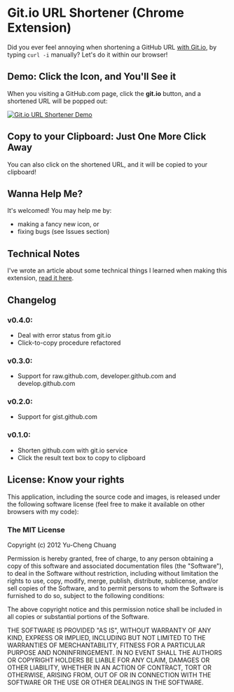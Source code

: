 # Git.io URL Shortener (Chrome Extension)

Did you ever feel annoying when shortening a GitHub URL [with Git.io](http://git.io/help), by typing `curl -i` manually?  Let's do it within our browser!

## Demo: Click the Icon, and You'll See it

When you visiting a GitHub.com page, click the **git.io** button, and a shortened URL will be popped out:

[![Git.io URL Shortener Demo](http://cl.ly/462O1f1r2n0H1j0I0b00/Git.io%20URL%20Shortener%20Demo.png)](http://cl.ly/462O1f1r2n0H1j0I0b00)

## Copy to your Clipboard: Just One More Click Away

You can also click on the shortened URL, and it will be copied to your clipboard!

## Wanna Help Me?

It's welcomed!  You may help me by:

* making a fancy new icon, or
* fixing bugs (see Issues section)

## Technical Notes

I've wrote an article about some technical things I learned when making this extension, [read it here](http://blog.yorkxin.org/2012/04/15/git-io-url-shortener/).

## Changelog

### v0.4.0:

- Deal with error status from git.io
- Click-to-copy procedure refactored

### v0.3.0:

- Support for raw.github.com, developer.github.com and develop.github.com

### v0.2.0:

- Support for gist.github.com

### v0.1.0:

- Shorten github.com with git.io service
- Click the result text box to copy to clipboard

## License: Know your rights

This application, including the source code and images, is released under the following software license (feel free to make it available on other browsers with my code):

### The MIT License

Copyright (c) 2012 Yu-Cheng Chuang

Permission is hereby granted, free of charge, to any person obtaining a copy of this software and associated documentation files (the "Software"), to deal in the Software without restriction, including without limitation the rights to use, copy, modify, merge, publish, distribute, sublicense, and/or sell copies of the Software, and to permit persons to whom the Software is furnished to do so, subject to the following conditions:

The above copyright notice and this permission notice shall be included in all copies or substantial portions of the Software.

THE SOFTWARE IS PROVIDED "AS IS", WITHOUT WARRANTY OF ANY KIND, EXPRESS OR IMPLIED, INCLUDING BUT NOT LIMITED TO THE WARRANTIES OF MERCHANTABILITY, FITNESS FOR A PARTICULAR PURPOSE AND NONINFRINGEMENT. IN NO EVENT SHALL THE AUTHORS OR COPYRIGHT HOLDERS BE LIABLE FOR ANY CLAIM, DAMAGES OR OTHER LIABILITY, WHETHER IN AN ACTION OF CONTRACT, TORT OR OTHERWISE, ARISING FROM, OUT OF OR IN CONNECTION WITH THE SOFTWARE OR THE USE OR OTHER DEALINGS IN THE SOFTWARE.